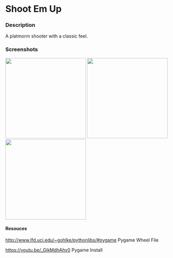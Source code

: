<h1>Shoot Em Up</h1>

<h3> Description</h3>
<p>A platmorm shooter with a classic feel.</p>

<h3> Screenshots</h3>
<img src= 'https://github.com/alexanderharrington/Shoot-EmUp/blob/master/ShootEmUp/start.PNG' width = '250px' >
<img src= 'https://github.com/alexanderharrington/Shoot-EmUp/blob/master/ShootEmUp/game.PNG'  width = '250px' >
<img src= 'https://github.com/alexanderharrington/Shoot-EmUp/blob/master/ShootEmUp/end.PNG'   width = '250px' >

<h4>Resouces</h4>

<a>  http://www.lfd.uci.edu/~gohlke/pythonlibs/#pygame Pygame Wheel File </a>



<a>  https://youtu.be/_GikMdhAhv0 Pygame Install </a>
